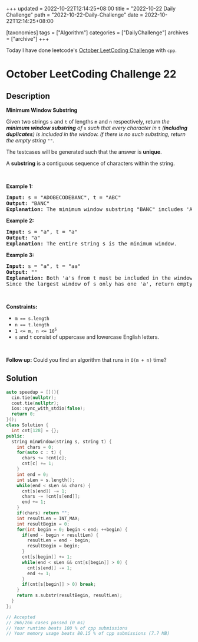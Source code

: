 +++
updated = 2022-10-22T12:14:25+08:00
title = "2022-10-22 Daily Challenge"
path = "2022-10-22-Daily-Challenge"
date = 2022-10-22T12:14:25+08:00

[taxonomies]
tags = ["Algorithm"]
categories = ["DailyChallenge"]
archives = ["archive"]
+++

Today I have done leetcode's [October LeetCoding Challenge](https://leetcode.com/problems/minimum-window-substring/) with `cpp`.

<!-- more -->

# October LeetCoding Challenge 22

## Description

**Minimum Window Substring**

<p>Given two strings <code>s</code> and <code>t</code> of lengths <code>m</code> and <code>n</code> respectively, return <em>the <strong>minimum window substring</strong> of </em><code>s</code><em> such that every character in </em><code>t</code><em> (<strong>including duplicates</strong>) is included in the window. If there is no such substring</em><em>, return the empty string </em><code>&quot;&quot;</code><em>.</em></p>

<p>The testcases will be generated such that the answer is <strong>unique</strong>.</p>

<p>A <strong>substring</strong> is a contiguous sequence of characters within the string.</p>

<p>&nbsp;</p>
<p><strong class="example">Example 1:</strong></p>

<pre>
<strong>Input:</strong> s = &quot;ADOBECODEBANC&quot;, t = &quot;ABC&quot;
<strong>Output:</strong> &quot;BANC&quot;
<strong>Explanation:</strong> The minimum window substring &quot;BANC&quot; includes &#39;A&#39;, &#39;B&#39;, and &#39;C&#39; from string t.
</pre>

<p><strong class="example">Example 2:</strong></p>

<pre>
<strong>Input:</strong> s = &quot;a&quot;, t = &quot;a&quot;
<strong>Output:</strong> &quot;a&quot;
<strong>Explanation:</strong> The entire string s is the minimum window.
</pre>

<p><strong class="example">Example 3:</strong></p>

<pre>
<strong>Input:</strong> s = &quot;a&quot;, t = &quot;aa&quot;
<strong>Output:</strong> &quot;&quot;
<strong>Explanation:</strong> Both &#39;a&#39;s from t must be included in the window.
Since the largest window of s only has one &#39;a&#39;, return empty string.
</pre>

<p>&nbsp;</p>
<p><strong>Constraints:</strong></p>

<ul>
	<li><code>m == s.length</code></li>
	<li><code>n == t.length</code></li>
	<li><code>1 &lt;= m, n&nbsp;&lt;= 10<sup>5</sup></code></li>
	<li><code>s</code> and <code>t</code> consist of uppercase and lowercase English letters.</li>
</ul>

<p>&nbsp;</p>
<p><strong>Follow up:</strong> Could you find an algorithm that runs in <code>O(m + n)</code> time?</p>


## Solution

``` cpp
auto speedup = [](){
  cin.tie(nullptr);
  cout.tie(nullptr);
  ios::sync_with_stdio(false);
  return 0;
}();
class Solution {
  int cnt[128] = {};
public:
  string minWindow(string s, string t) {
    int chars = 0;
    for(auto c : t) {
      chars += !cnt[c];
      cnt[c] += 1;
    }
    int end = 0;
    int sLen = s.length();
    while(end < sLen && chars) {
      cnt[s[end]] -= 1;
      chars -= !cnt[s[end]];
      end += 1;
    }
    if(chars) return "";
    int resultLen = INT_MAX;
    int resultBegin = 0;
    for(int begin = 0; begin < end; ++begin) {
      if(end - begin < resultLen) {
        resultLen = end - begin;
        resultBegin = begin;
      }
      cnt[s[begin]] += 1;
      while(end < sLen && cnt[s[begin]] > 0) {
        cnt[s[end]] -= 1;
        end += 1;
      }
      if(cnt[s[begin]] > 0) break;
    }
    return s.substr(resultBegin, resultLen);
  }
};

// Accepted
// 266/266 cases passed (0 ms)
// Your runtime beats 100 % of cpp submissions
// Your memory usage beats 80.15 % of cpp submissions (7.7 MB)
```
